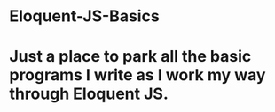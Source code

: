 # Eloquent-JS-Basics
# Just a place to park all the basic programs I write as I work my way through Eloquent JS. 
